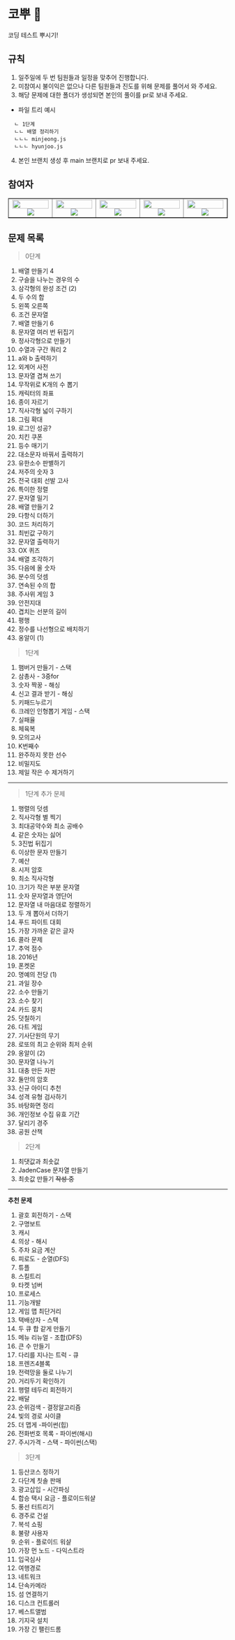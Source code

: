 # 코뿌 👃

코딩 테스트 뿌시기!

## 규칙

1. 일주일에 두 번 팀원들과 일정을 맞추어 진행합니다.
2. 미참여시 불이익은 없으나 다른 팀원들과 진도를 위해 문제를 풀어서 와 주세요.
3. 해당 문제에 대한 폴더가 생성되면 본인의 풀이를 pr로 보내 주세요.

- 파일 트리 예시 </br>

```
  ㄴ 1단계
  ㄴㄴ 배열 정리하기
  ㄴㄴㄴ minjeong.js
  ㄴㄴㄴ hyunjoo.js
```

4. 본인 브랜치 생성 후 main 브랜치로 pr 보내 주세요.

## 참여자

<table border>
  <tbody>
    <tr>
      <td align="center" width="200px">
        <img width="100%" src="https://avatars.githubusercontent.com/u/106734517?v=4"  alt=""/><br />
        <a href="https://github.com/iziz9">
          <img src="https://img.shields.io/badge/강현주-fff?style=flat-round&logo=GitHub&logoColor=black"/>
        </a>
      </td>
            <td align="center" width="200px">
        <img width="100%" src="https://avatars.githubusercontent.com/u/114797992?v=4"  alt=""/>
        <a href="https://github.com/HyunSooBae">
          <img src="https://img.shields.io/badge/배현수-fff?style=flat-round&logo=GitHub&logoColor=black"/>
        </a>
      </td>
      <td align="center" width="200px">
        <img width="100%" src="https://avatars.githubusercontent.com/u/79908684?v=4"  alt=""/>
        <a href="https://github.com/Jaeheon-So">
          <img src="https://img.shields.io/badge/소재헌-fff?style=flat-round&logo=GitHub&logoColor=black"/>
        </a>
      </td>
      <td align="center" width="200px">
        <img width="100%" src="https://avatars.githubusercontent.com/u/113992260?v=4"  alt=""/><br />
        <a href="https://github.com/quokka-eating-carrots">
          <img src="https://img.shields.io/badge/조민정-fff?style=flat-round&logo=GitHub&logoColor=black"/>
        </a>
      </td>
      <td align="center" width="200px">
        <img width="100%" src="https://avatars.githubusercontent.com/u/76930602?v=4"  alt=""/>
        <a href="https://github.com/0nesan">
          <img src="https://img.shields.io/badge/한수산-fff?style=flat-round&logo=GitHub&logoColor=black"/>
        </a>
      </td>
     </tr>

  </tbody>
</table>

## 문제 목록

> 0단계

1. 배열 만들기 4
2. 구슬을 나누는 경우의 수
3. 삼각형의 완성 조건 (2)
4. 두 수의 합
5. 왼쪽 오른쪽
6. 조건 문자열
7. 배열 만들기 6
8. 문자열 여러 번 뒤집기
9. 정사각형으로 만들기
10. 수열과 구간 쿼리 2
11. a와 b 출력하기
12. 외계어 사전
13. 문자열 겹쳐 쓰기
14. 무작위로 K개의 수 뽑기
15. 캐릭터의 좌표
16. 종이 자르기
17. 직사각형 넓이 구하기
18. 그림 확대
19. 로그인 성공?
20. 치킨 쿠폰
21. 등수 매기기
22. 대소문자 바꿔서 출력하기
23. 유한소수 판별하기
24. 저주의 숫자 3
25. 전국 대회 선발 고사
26. 특이한 정렬
27. 문자열 밀기
28. 배열 만들기 2
29. 다항식 더하기
30. 코드 처리하기
31. 최빈값 구하기
32. 문자열 출력하기
33. OX 퀴즈
34. 배열 조각하기
35. 다음에 올 숫자
36. 분수의 덧셈
37. 연속된 수의 합
38. 주사위 게임 3
39. 안전지대
40. 겹치는 선분의 길이
41. 평행
42. 정수를 나선형으로 배치하기
43. 옹알이 (1)

> 1단계

1. 햄버거 만들기 - 스택
2. 삼총사 - 3중for
3. 숫자 짝꿍 - 해싱
4. 신고 결과 받기 - 해싱
5. 키패드누르기
6. 크레인 인형뽑기 게임 - 스택
7. 실패율
8. 체육복
9. 모의고사
10. K번째수
11. 완주하지 못한 선수
12. 비밀지도
13. 제일 작은 수 제거하기

---

> 1단계 추가 문제

1. 행렬의 덧셈
2. 직사각형 별 찍기
3. 최대공약수와 최소 공배수
4. 같은 숫자는 싫어
5. 3진법 뒤집기
6. 이상한 문자 만들기
7. 예산
8. 시저 암호
9. 최소 직사각형
10. 크기가 작은 부분 문자열
11. 숫자 문자열과 영단어
12. 문자열 내 마음대로 정렬하기
13. 두 개 뽑아서 더하기
14. 푸드 파이트 대회
15. 가장 가까운 같은 글자
16. 콜라 문제
17. 추억 점수
18. 2016년
19. 폰켓몬
20. 명예의 전당 (1)
21. 과일 장수
22. 소수 만들기
23. 소수 찾기
24. 카드 뭉치
25. 덧칠하기
26. 다트 게임
27. 기사단원의 무기
28. 로또의 최고 순위와 최저 순위
29. 옹알이 (2)
30. 문자열 나누기
31. 대충 만든 자판
32. 둘만의 암호
33. 신규 아이디 추천
34. 성격 유형 검사하기
35. 바탕화면 정리
36. 개인정보 수집 유효 기간
37. 달리기 경주
38. 공원 산책

> 2단계

1. 최댓값과 최솟값
2. JadenCase 문자열 만들기
3. 최솟값 만들기
   ~~작성 중~~

---

**추천 문제**

1. 괄호 회전하기 - 스택
2. 구명보트
3. 캐시
4. 의상 - 해시
5. 주차 요금 계산
6. 피로도 - 순열(DFS)
7. 튜플
8. 스킬트리
9. 타켓 넘버
10. 프로세스
11. 기능개발
12. 게임 맵 최단거리
13. 택배상자 - 스택
14. 두 큐 합 같게 만들기
15. 메뉴 리뉴얼 - 조합(DFS)
16. 큰 수 만들기
17. 다리를 지나는 트럭 - 큐
18. 프렌즈4블록
19. 전력망을 둘로 나누기
20. 거리두기 확인하기
21. 행렬 테두리 회전하기
22. 배달
23. 순위검색 - 결정알고리즘
24. 빛의 경로 사이클
25. 더 맵게 -파이썬(힙)
26. 전화번호 목록 - 파이썬(해시)
27. 주시가격 - 스택 - 파이썬(스택)

> 3단계

1. 등산코스 정하기
2. 다단계 칫솔 판매
3. 광고삽입 - 시간파싱
4. 합승 택시 요금 - 플로이드워샬
5. 풍선 터트리기
6. 경주로 건설
7. 복석 쇼핑
8. 불량 사용자
9. 순위 - 플로이드 워샬
10. 가장 먼 노드 - 다익스트라
11. 입국심사
12. 여행경로
13. 네트워크
14. 단속카메라
15. 섬 연결하기
16. 디스크 컨트롤러
17. 베스트앨범
18. 기지국 설치
19. 가장 긴 팰린드롬
